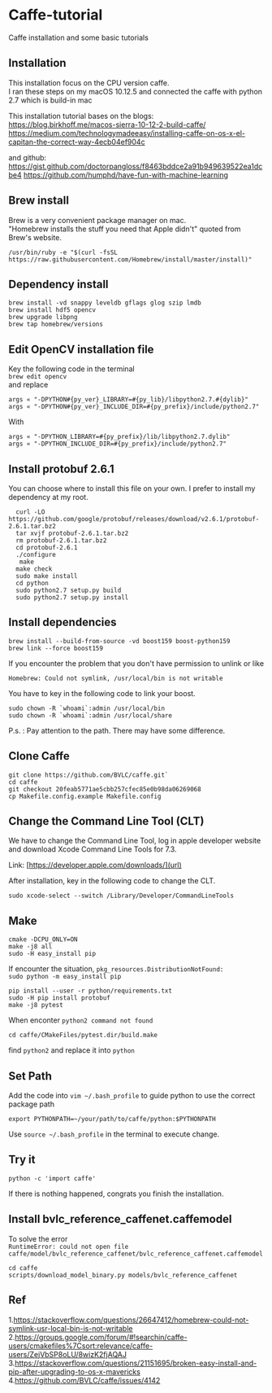 # Caffe-tutorial
Caffe installation and some basic tutorials 


## Installation 
This installation focus on the CPU version caffe.   
I ran these steps on my macOS 10.12.5 and connected the caffe with python 2.7 which is build-in mac

This installation tutorial bases on the blogs:     
https://blog.birkhoff.me/macos-sierra-10-12-2-build-caffe/            
https://medium.com/technologymadeeasy/installing-caffe-on-os-x-el-capitan-the-correct-way-4ecb04ef904c

and github:     
https://gist.github.com/doctorpangloss/f8463bddce2a91b949639522ea1dcbe4 
https://github.com/humphd/have-fun-with-machine-learning  


## Brew install    
Brew is a very convenient package manager on mac.     
"Homebrew installs the stuff you need that Apple didn't" quoted from Brew's website.

`/usr/bin/ruby -e "$(curl -fsSL https://raw.githubusercontent.com/Homebrew/install/master/install)"`

## Dependency install      
```
brew install -vd snappy leveldb gflags glog szip lmdb
brew install hdf5 opencv
brew upgrade libpng
brew tap homebrew/versions
```

## Edit OpenCV installation file   
Key the following code in the terminal    
`brew edit opencv`    
and replace     
```
args « "-DPYTHON#{py_ver}_LIBRARY=#{py_lib}/libpython2.7.#{dylib}"
args « "-DPYTHON#{py_ver}_INCLUDE_DIR=#{py_prefix}/include/python2.7"
```
With    
```
args « "-DPYTHON_LIBRARY=#{py_prefix}/lib/libpython2.7.dylib"
args « "-DPYTHON_INCLUDE_DIR=#{py_prefix}/include/python2.7"
```

## Install protobuf 2.6.1

You can choose where to install this file on your own. 
I prefer to install my dependency at my root.

```
  curl -LO https://github.com/google/protobuf/releases/download/v2.6.1/protobuf-2.6.1.tar.bz2
  tar xvjf protobuf-2.6.1.tar.bz2  
  rm protobuf-2.6.1.tar.bz2  
  cd protobuf-2.6.1  
  ./configure
   make  
  make check  
  sudo make install  
  cd python  
  sudo python2.7 setup.py build  
  sudo python2.7 setup.py install
```


## Install dependencies

```
brew install --build-from-source -vd boost159 boost-python159
brew link --force boost159
```

If you encounter the problem that you don't have permission to unlink or like 

`Homebrew: Could not symlink, /usr/local/bin is not writable`

You have to key in the following code to link your boost.   

```
sudo chown -R `whoami`:admin /usr/local/bin
sudo chown -R `whoami`:admin /usr/local/share
```   
P.s. : Pay attention to the path. There may have some difference.

## Clone Caffe

```
git clone https://github.com/BVLC/caffe.git` 
cd caffe
git checkout 20feab5771ae5cbb257cfec85e0b98da06269068
cp Makefile.config.example Makefile.config
```



## Change the Command Line Tool (CLT) 

We have to change the Command Line Tool, log in apple developer website and download Xcode Command Line Tools for 7.3. 

Link: [https://developer.apple.com/downloads/](url)

After installation, key in the following code to change the CLT.

`
sudo xcode-select --switch /Library/Developer/CommandLineTools
`

## Make    
```
cmake -DCPU_ONLY=ON
make -j8 all
sudo -H easy_install pip
```


If encounter the situation, `pkg_resources.DistributionNotFound:`     
`
sudo python -m easy_install pip
`


```
pip install --user -r python/requirements.txt
sudo -H pip install protobuf
make -j8 pytest
```


When enconter `python2 command not found`

`cd caffe/CMakeFiles/pytest.dir/build.make`

find `python2` and replace it into `python`



## Set Path  
Add the code into `vim ~/.bash_profile` to guide python to use the correct package path  

`export PYTHONPATH=~/your/path/to/caffe/python:$PYTHONPATH`

Use `source ~/.bash_profile` in the terminal to execute change.

## Try it

`python -c 'import caffe' `

If there is nothing happened, congrats you finish the installation.


## Install bvlc_reference_caffenet.caffemodel
To solve the error    
`RuntimeError: could not open file caffe/model/bvlc_reference_caffenet/bvlc_reference_caffenet.caffemodel`
```
cd caffe
scripts/download_model_binary.py models/bvlc_reference_caffenet
```

## Ref
1.https://stackoverflow.com/questions/26647412/homebrew-could-not-symlink-usr-local-bin-is-not-writable     
2.https://groups.google.com/forum/#!searchin/caffe-users/cmakefiles%7Csort:relevance/caffe-users/ZejVbSP8oLU/8wizK2fjAQAJ     
3.https://stackoverflow.com/questions/21151695/broken-easy-install-and-pip-after-upgrading-to-os-x-mavericks  
4.https://github.com/BVLC/caffe/issues/4142 
